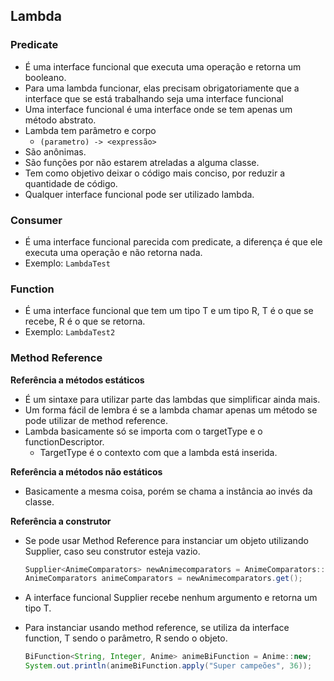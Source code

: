 ## Lambda

### Predicate

- É uma interface funcional que executa uma operação e retorna um booleano.
- Para uma lambda funcionar, elas precisam obrigatoriamente que a interface que se está trabalhando seja uma interface funcional
- Uma interface funcional é uma interface onde se tem apenas um método abstrato.
- Lambda tem parâmetro e corpo
    - `(parametro) -> <expressão>`
- São anônimas.
- São funções por não estarem atreladas a alguma classe.
- Tem como objetivo deixar o código mais conciso, por reduzir a quantidade de código.
- Qualquer interface funcional pode ser utilizado lambda.

### Consumer

- É uma interface funcional parecida com predicate, a diferença é que ele executa uma operação e não retorna nada.
- Exemplo: `LambdaTest`

### Function

- É uma interface funcional que tem um tipo T e um tipo R, T é o que se recebe, R é o que se retorna.
- Exemplo: `LambdaTest2`

### Method Reference

**Referência a métodos estáticos**
- É um sintaxe para utilizar parte das lambdas que simplificar ainda mais.
- Um forma fácil de lembra é se a lambda chamar apenas um método se pode utilizar de method reference.
- Lambda basicamente só se importa com o targetType e o functionDescriptor.
    - TargetType é o contexto com que a lambda está inserida.

**Referência a métodos não estáticos**
- Basicamente a mesma coisa, porém se chama a instância ao invés da classe.

**Referência a construtor**
- Se pode usar Method Reference para instanciar um objeto utilizando Supplier, caso seu construtor esteja vazio.

    ```java
    Supplier<AnimeComparators> newAnimecomparators = AnimeComparators::new;
    AnimeComparators animeComparators = newAnimecomparators.get();
    ```

- A interface funcional Supplier recebe nenhum argumento e retorna um tipo T.
- Para instanciar usando method reference, se utiliza da interface function, T sendo o parâmetro, R sendo o objeto.

    ```java
    BiFunction<String, Integer, Anime> animeBiFunction = Anime::new;
    System.out.println(animeBiFunction.apply("Super campeões", 36));
    ```